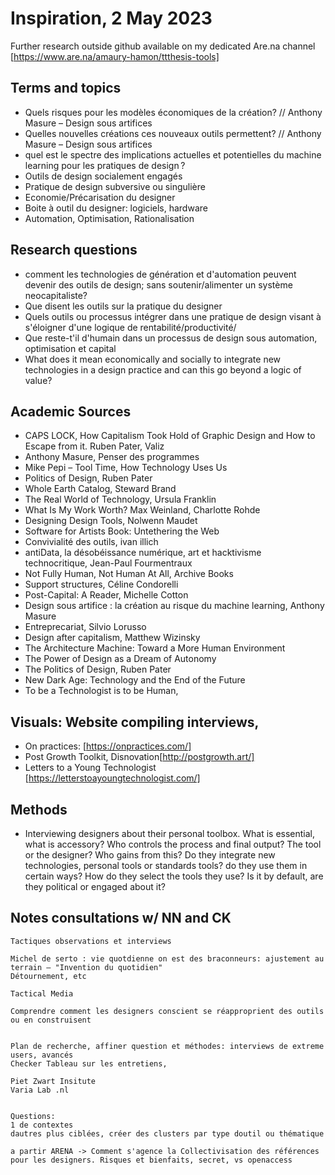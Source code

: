 # Inspiration, 2 May 2023
Further research outside github available on my dedicated Are.na channel [https://www.are.na/amaury-hamon/ttthesis-tools]

## Terms and topics
- Quels risques pour les modèles économiques de la création? // Anthony Masure – Design sous artifices
- Quelles nouvelles créations ces nouveaux outils permettent? // Anthony Masure – Design sous artifices
- quel est le spectre des implications actuelles et potentielles du machine learning pour les pratiques de design ?
- Outils de design socialement engagés
- Pratique de design subversive ou singulière
- Economie/Précarisation du designer
- Boite à outil du designer: logiciels, hardware
- Automation, Optimisation, Rationalisation
## Research questions
- comment les technologies de génération et d'automation peuvent devenir des outils de design; sans soutenir/alimenter un système neocapitaliste?
- Que disent les outils sur la pratique du designer
- Quels outils ou processus intégrer dans une pratique de design visant à s'éloigner d'une logique de rentabilité/productivité/
- Que reste-t'il d'humain dans un processus de design sous automation, optimisation et capital
- What does it mean economically and socially to integrate new technologies in a design practice and can this go beyond a logic of value?

## Academic Sources
- CAPS LOCK, How Capitalism Took Hold of Graphic Design and How to Escape from it. Ruben Pater, Valiz
- Anthony Masure, Penser des programmes
- Mike Pepi – Tool Time, How Technology Uses Us
- Politics of Design, Ruben Pater
- Whole Earth Catalog, Steward Brand
- The Real World of Technology, Ursula Franklin
- What Is My Work Worth? Max Weinland, Charlotte Rohde
- Designing Design Tools, Nolwenn Maudet
- Software for Artists Book: Untethering the Web
- Convivialité des outils, ivan illich
- antiData, la désobéissance numérique, art et hacktivisme technocritique, Jean-Paul Fourmentraux
- Not Fully Human, Not Human At All, Archive Books
- Support structures, Céline Condorelli
- Post-Capital: A Reader, Michelle Cotton
- Design sous artifice : la création au risque du machine learning, Anthony Masure
- Entreprecariat, Silvio Lorusso
- Design after capitalism, Matthew Wizinsky
- The Architecture Machine: Toward a More Human Environment
- The Power of Design as a Dream of Autonomy
- The Politics of Design, Ruben Pater
- New Dark Age: Technology and the End of the Future
- To be a Technologist is to be Human, 
## Visuals: Website compiling interviews, 
- On practices: [https://onpractices.com/]
- Post Growth Toolkit, Disnovation[http://postgrowth.art/]
- Letters to a Young Technologist [https://letterstoayoungtechnologist.com/]
## Methods
- Interviewing designers about their personal toolbox.
    What is essential, what is accessory? Who controls the process and final output? The tool or the designer? Who gains from this?
    Do they integrate new technologies, personal tools or standards tools? do they use them in certain ways? How do they select the tools they use? Is it by default, are they political or engaged about it?



## Notes consultations w/ NN and CK
    Tactiques observations et interviews

    Michel de serto : vie quotdienne on est des braconneurs: ajustement au terrain – "Invention du quotidien"
    Détournement, etc
    
    Tactical Media

    Comprendre comment les designers conscient se réapproprient des outils ou en construisent


    Plan de recherche, affiner question et méthodes: interviews de extreme users, avancés
    Checker Tableau sur les entretiens,

    Piet Zwart Insitute
    Varia Lab .nl


    Questions:
    1 de contextes
    dautres plus ciblées, créer des clusters par type doutil ou thématique

    a partir ARENA -> Comment s'agence la Collectivisation des références pour les designers. Risques et bienfaits, secret, vs openaccess